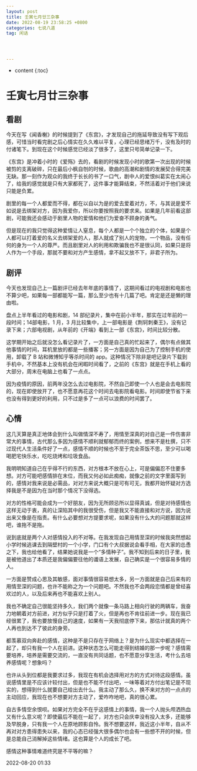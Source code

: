 ```yaml
---
layout: post
title: 壬寅七月廿三杂事
date: 2022-08-19 23:58:25 +0800
categories: 七说八道
tag: 闲话




---
```


* content
{:toc}


# 壬寅七月廿三杂事

## 看剧

今天在写《闻香榭》的时候提到了《东宫》，才发现自己的拖延导致没有写下观后感，可惜当时看完剧之后心情实在久久难以平复，心理已经思绪万千，没有及时的付诸笔下。到现在这个时候感觉已经淡了很多了，这里只号简单记录一下。

《东宫》是冲着小时的《爱殇》去的，看剧的时候发现小时的歌第一次出现的时候被剪的支离破碎，只在最后小枫自刎的时候，歌曲的高潮和剧情的发展契合得完美无缺。那一刻作为观众的我终于长长的书了一口气，剧中人的爱恨纠葛实在太闹心了，给我的感觉就是只有大家都死了，这件事才能算结束，不然活着对于他们来说只能是负累。

剧里的每一个人都爱而不得，都在以自以为是的爱去爱着对方，不，与其说是爱不如说是去绑架对方，因为我爱你，所以你要按照我的要求来。如果是几年前看这部剧，可能我还会感动于剧里人物的爱情和他们为爱奋不顾身的勇气。

但是现在的我只觉得这种爱情让人窒息，每个人都是一个个独立的个体，如果是个人都可以打着爱的名义去绑架爱的人，那人就成了别人的宠物，一个物品，没有任何的身为一个人的尊严。而且剧里对人的利用和欺骗我也不是很认同，如果只是将人作为一个手段，那就不要和对方产生感情，拿不起又放不下，非君子所为。


## 剧评

今天也发现自己上一篇剧评已经去年年底的事情了，这期间看过的电视剧和电影也不算少吧，如果每一部都能写一篇，那么至少也有十几篇了吧。肯定是还是懒的理由啦。

盘点上半年看过的电影和剧，14 部纪录片，集中在前小半年，那实在过年前的一段时间；14部电影，1 月，3 月比较集中，上一部电影是《荆轲刺秦王》，没有记录下来；六部电视剧，从年前的《开端》看到上一部《东宫》，时间比较分散。

这学期开始之后就没怎么看记录片了，一方面是自己真的忙起来了，偶尔有点做其他事情的时间，耳机里放的都是一些播客；另一方面是因为自己为了控制手机的使用，卸载了 B 站和微博知乎等杀时间的 app。这种情况下除非是吧记录片下载到手机中，不然基本上没有机会在闲暇时间看了，之前的《东宫》就是在手机上看的大部分，周末在电脑上也看了一点点。

因为疫情的原因，前两年没怎么去过电影院，不然自己即使一个人也是会去电影院的，现在即使放开了，也不愿意再花这个时间去电影院看电影。时间即使节省下来也没有得到更好的利用，只不过是多了一点可以浪费的时间罢了。


## 心情

这几天算是真正地体会到什么叫做情深不寿了，用情至深真的对自己是一件伤害非常大的事情，古代那么多因为感情不顺利就郁郁而终的案例，想来不是杜撰，只不过现代人生活条件好了一点，感情不顺的时候也不至于完全茶饭不思，至少可以喝喝肥宅快乐水，吃吃烧烤和垃圾食品。

我明明知道自己在乎得不行的东西，对方根本不放在心上，可是偏偏忍不住要多想。对方可能吧感情排在末位，而我又何必如此痴痴，就像之前的文字里面写到的，感情对我来说是必需品，对对方来说大概只是可有可无，我都开始怀疑对方选择我是不是因为在当时那个情况下没得选。

对方的性格可能会成为一个好朋友，因为无所顾忌所以显得真诚，但是对待感情也这样无动于衷，真的让深陷其中的我很受伤，但是我又不能直接和对方说，因为说出来又像是在指责。有什么必要想对方提要求呢，如果没有什么大的问题那就这样吧，谁拖不是拖。

说到底就是两个人对感情投入的不对等。在我发现自己用情至深的时候我突然想起小学时候逃课去到隔壁村的一个小学，门口有个大叔据说会看手相，在大家的怂恿之下，我也给他看了，结果她说我是一个“多情种子”。我不知到后来的日子里，我是被他道出了本质还是我偏偏要往他的谶语上发展，自己确实是一个很容易多情的人。

一方面是赞成心思及其敏感，面对事情很容易想太多，另一方面就是自己后来有的用情至深的问题，也许不能称之为一个问题吧。不然我也不会两段恋情都是曾经喜欢过的人，以及后来再也不能喜欢上别人。

我也不确定自己很能坚持多久，我们两个就像一条马路上相向行驶的两辆车，我奋力地朝着对方前进，对方似乎只是打着了火，但是再也不肯往前进一步。现在我已经很累了，我也要放慢自己的速度，如果有一天我彻底停下来，那估计就真的两个人再也到达不了彼此的身旁。

都羡慕双向奔赴的感情，这种是不是只存在于网络上？是为什么现实中都选择在一起了，却只有我一个人在前进。这种状态怎么可能走得到结婚的那一步呢？感情需要培养，培养是需要交流的，一直没有共同话题，也不愿意分享生活，考什么去培养感情呢？想象吗？

也许从头到位都是我要求过多，我现在有机会选择用对方的方式对待这段感情。虽说感情里是不应该计较付出，但是也不能不付出吧，一味等着对方付出笔记是不现实的，想得到什么就要自己给出去什么。我主动了那么久，换不来对方的一点点的主动回应，我现在也不想要对方主动了，爱咋咋地吧，真的很心累。

自古多情空余恨呗。如果对方完全不在乎这感情上的事情，我一个人抛头颅洒热血又有什么意义呢？即使最后不能在一起了，对方也只会庆幸没有投入太多，还能够及早脱身，只有我一个人在原地顾影自怜。我不想要这样，我近这小半年，自从不再对对方患得患失以来，我的心态已经强大很多偶尔也会有一些想不开的时候，但是总能自己消解掉这些情绪。这也算是个人的成长了吧。

感情这种事情难道终究是不平等的嘛？

2022-08-20 01:33